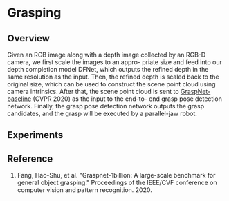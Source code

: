# Grasping

## Overview

Given an RGB image along with a depth image collected by an RGB-D camera, we first scale the images to an appro- priate size and feed into our depth completion model DFNet, which outputs the refined depth in the same resolution as the input. Then, the refined depth is scaled back to the original size, which can be used to construct the scene point cloud using camera intrinsics. After that, the scene point cloud is sent to [GraspNet-baseline](https://github.com/graspnet/graspnet-baseline) (CVPR 2020) as the input to the end-to- end grasp pose detection network. Finally, the grasp pose detection network outputs the grasp candidates, and the grasp will be executed by a parallel-jaw robot.

## Experiments

## Reference

1. Fang, Hao-Shu, et al. "Graspnet-1billion: A large-scale benchmark for general object grasping." Proceedings of the IEEE/CVF conference on computer vision and pattern recognition. 2020.
